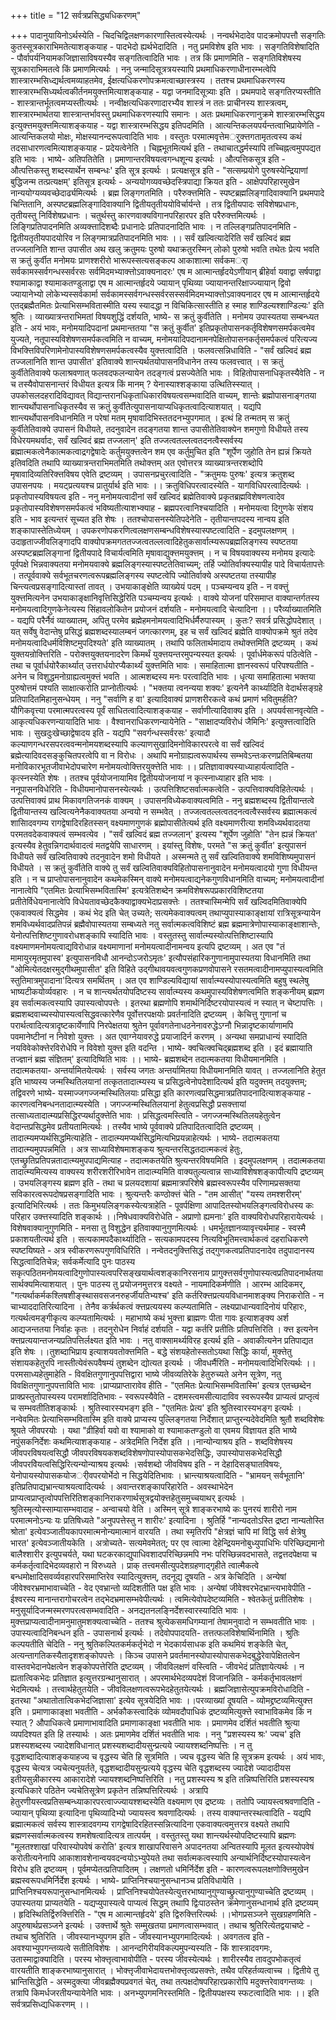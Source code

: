 +++
title = "12 सर्वत्रप्रसिद्ध्यधिकरणम्"

+++
पादानुयायिनोऽर्थस्येति - चिदचिद्विलक्षणकारणास्तित्वस्येत्यर्थः । नन्वर्थभेदादेव पादक्रमोपपत्तौ सङ्गतिः कुतस्सूत्रकाराभिमतेत्याशङ्कयाह - पादभेदो ह्यर्थभेदादिति । नतु प्रमविशेष इति भावः । सङ्गतिविशेषादिति - पौर्वापर्यनियामकजिज्ञासाविषयस्यैव सङ्गतित्वादिति भावः । तत्र किं प्रमाणमिति - सङ्गतिविशेषस्य सूत्रकाराभिमतत्वे किं प्रमाणमित्यर्थः । ननु जन्मादिसूत्रत्रयस्यापि प्रथमाधिकरणाधीनारम्भत्वेपि शास्त्रारम्भसिध्द्यर्थत्वमव्याहतमेव, ईक्षत्यधिकरणोपक्रमत्वाच्छास्त्रस्य । ततश्च प्रथमाधिकरणस्य शास्त्रारम्भसिध्यर्थत्वकीर्तनमयुक्त्तमित्याशङ्कयाह - यद्वा जनमादिसूत्र्याः इति । प्रथमपादे सङ्गतिरप्यस्तीति - शास्त्रान्तर्भूतत्वमप्यस्तीत्यर्थः । नन्वीक्षत्यधिकरणादारभ्यैव शास्त्रं न ततः प्राचीनस्य शास्त्रत्वम्, शास्त्रारम्भार्थतया शास्त्रान्तर्भावस्तु प्रथमाधिकरणस्यापि समानः । अतः प्रथमाधिकरणानुक्रमे शास्त्रारम्भसिद्धय इत्युक्त्तमयुक्त्तमित्याशङ्कयाह - यद्वा शास्त्रारम्भसिद्धय इतिपदमिति । आत्यन्तिकलयपर्यन्तत्वाभिप्रायेणेति - आत्यन्तिकलयो मोक्षः, मोक्षस्यानन्दरूपत्वादिति भावः । वस्तुतः परमात्मवृत्तेमर्ुक्त्तगतामृतत्वस्य कथं तदसाधारणत्वमित्याशङ्कयाह - प्रदेयत्वेनेति । चिह्नभूतमित्यर्थ इति - तथाचातद्धर्मस्यापि तच्चिह्नत्वमुपपद्यत इति भावः । भाष्ये- अतिपतितेति । प्रमाणान्तरविषयत्वगन्धशून्य इत्यर्थः । औत्पत्तिकसूत्र इति - औत्पत्तिकस्तु शब्दस्यार्थेन सम्बन्धः' इति सूत्र इत्यर्थः । प्रत्यक्षसूत्र इति - "सत्सम्प्रयोगे पुरुषस्येन्द्रियाणां बुद्धिजन्म तत्प्रत्यक्षम्' इतिसूत्र इत्यर्थः - अन्ययोगव्यवच्छेदस्त्रिपाद्या क्रियत इति - आक्षेपपरिहारमुखेन नान्ययोग्यव्यवच्छेदार्ढ्यमित्यर्थः । ब्रह्म लिङ्गगतमिति । परैरुक्त्तमिति - स्पष्टब्रह्मलिङ्गादिवाक्यानि प्रथमपादे चिन्तितानि, अस्पष्टब्रह्मलिङ्गादिवाक्यानि द्वितीयतृतीययोविर्चार्यन्ते । तत्र द्वितीयपादः सविशेषप्रधानः, तृतीयस्तु निर्विशेषप्रधानः । चतुर्थस्तु कारणवाक्यविगानपरिहारपर इति परैरुक्त्तमित्यर्थः । लिङ्गिप्रतिपादनमिति अव्यक्त्तादिशब्दैः प्रधानादेः प्रतिपादनादिति भावः । न तल्लिङ्गप्रतिपादनमिति - द्वितीयतृतीयपादयोरिव न लिङ्गमात्रप्रतिपादनमिति भावः ।। सर्वं खल्वित्यादेरिति सर्वं खल्विदं ब्रह्म तज्जलानिति शान्त उपासीत अथ खलु क्रतुमयः पुरुषो यथाक्रतुरस्मिन् लोको पुरुषो भवति तथेतः प्रेत्य भवति स क्रतुं कुर्वीत मनोमयः प्राणश्शरीरो भारूपस्सत्यसङ्कल्प आकाशात्मा सर्वकमर्ा सर्वकामस्सर्वगन्धस्सर्वरसः सर्वमिदमभ्याक्त्तोऽवाक्यनादरः' एष म आत्मान्तर्हृदयेऽणीयान् ब्रीहेर्वा यवाद्वा सर्षपाद्वा श्यामाकाद्वा श्यामाकतण्डुलाद्वा एष म आत्मान्तर्हृदये ज्यायान् पृथिव्या ज्यायानन्तरिक्षाज्ज्यायान् द्विवो ज्यायानेभ्यो लोकेभ्यस्सर्वकार्मा सर्वकामस्सर्वगन्धस्सर्वरसस्सर्वमिदमभ्याक्त्तोऽवाक्यनादर एष म आत्मान्तर्हृदये एतद्ब्रह्मैतमितः प्रेत्याभिसम्भवितास्मीति यस्य स्यादद्धा न विचिकित्सास्तीति ह स्माह शाण्डिल्यश्शाण्डिल्यः' इति श्रुतिः । व्याख्यात्रन्तराभिमतां विषयशुद्धिं दर्शयति, भाष्ये- स क्रतुं कुर्वीतेति । मनोमय उपास्यतया सम्बन्ध्यत इति - अयं भावः, मनोमयादिपदानां प्रथमान्ततया "स क्रतुं कुर्वीत' इतिप्रकृतोपासनकर्तृविशेषणसमर्पकत्वमेव युज्यते, नतूपास्यविशेषणसमर्पकत्वमिति न वाच्यम्, मनोमयादिपदानामनपेक्षितोपासनकर्तृसमर्पकत्वं परित्यज्य विभक्त्तिविपरिणामेनोपास्यविशेषणसमर्पकत्वस्यैव युक्त्तत्वादिति । फलवत्सन्निधाविति - "सर्वं खल्विदं ब्रह्म तज्जलानिति शान्त उपासीत' इतिवाक्ये शान्त्यर्थतयोपासनविधानेन तस्य फलवत्त्वात् । स क्रतुं कुर्वीतेतिवाक्ये फलाश्रवणात् फलवदफलन्यायेन तदङ्गत्वं प्रसज्येतेति भावः । विहितोपासनाधिकृतस्यैवेति - न च तस्यैवोपासनान्तरं विधीयत इत्यत्र किं मानम् ? येनास्याश्शङ्काया उत्थितिस्स्यात् । उपकोसलदहरादिविद्यावत् विद्यान्तरानधिकृताधिकारविषयत्वसम्भवादिति वाच्यम्, शान्तेः ब्रह्मोपासनाङ्गतया शान्त्यर्थोपासनाधिकृतस्यैव स क्रतुं कुर्वीतेत्युपासनायाप्यधिकृतत्वादित्याशयात् । यद्यपि शान्त्यर्थोपासनविधानमिति न परेषां मतम् मृषावादिभिस्ततदनभ्युपगमात् । इत्थं हि तन्मतम् स क्रतुं कुर्वीतेतिवाक्ये उपासनं विधीयते, तदनुवादेन तदङ्गतया शान्त उपासीतेतिवाक्येन शमगुणो विधीयते तस्य विधेरयमथर्वादः, सर्वं खल्विदं ब्रह्म तज्जलान्' इति तज्जत्वतल्लत्वतदनत्वैस्सर्वस्य ब्रह्मात्मकत्वेनैकात्मकत्वाद्रगद्वेषादेः कर्तुमयुक्त्तत्वेन शम एव कर्तुमुचित इति "शूर्पेण जुहोति तेन ह्यन्नं क्रियते इतिवदिति तथापि व्याख्यात्रन्तराभिमतमिति तथोक्त्तम् अत एवोत्तरत्र व्याख्यात्रन्तरशब्दोपि मृषावादिव्यतिरिक्त्तविषय एवेति द्रष्टव्यम् । उपासनप्रचुरत्वादिति - "क्रतुमयः पुरुषः' इत्यत्र क्रतुशब्द उपासनपयः । मयट्प्रत्ययश्च प्रातुर्यार्थ इति भावः ।। क्रतुविधिपरत्वादस्येति - यागविधिपरत्वादित्यर्थः । प्रकृतोपास्यविषयत्व इति - ननु मनोमयत्वादीनां सर्वं खल्विदं ब्रह्मेतिवाक्ये प्रकृतब्रह्मविशेषणत्वादेव प्रकृतोपास्यविशेषणसमर्पकत्वं भविष्यतीत्याशभ्क्याह - ब्रह्मपरत्वानिश्चयादिति । मनोमयत्वा दिगुणके संशय इति - भाव इत्यन्तरं सूच्यत इति शेषः । ततश्चोपासनस्येतिपदेनेति - तृतीयान्तपदस्य नान्वय इति शङ्कापास्तेतिध्येयम् । उपकरणोपकरणित्वलक्षणसम्बन्धविशेषस्यास्पष्टत्वादिति - इदमुपलक्षणम् । उदाहृताज्जीवलिङ्गादपि वाक्योपक्रमगततज्जत्वतल्लत्वादिहेतुकसार्वात्म्यरूपब्रह्मलिङ्गस्य स्पष्टतया अस्पष्टब्रह्मलिङ्गानां द्वितीयपादे विचार्यत्वमिति मृषावाद्युक्त्तमयुक्त्तम् । न च विषयवाक्यस्य मनोमय इत्यादेः पूर्वपक्षे भिन्नवाक्यतया मनोमयवाक्ये ब्रह्मलिङ्गस्यास्पष्टतेतिवाच्यम्; तर्हि ज्योतिर्वाक्यस्यापीह पादे विचार्यतापत्तेः । तत्पूर्ववाक्ये सर्वभूतचरणत्वरूपब्रह्मलिङ्गस्य स्पष्टत्वेपि ज्योतिर्वाक्ये अस्पष्टतया तस्यापीह चिन्त्यत्वप्रसङ्गादित्यास्तां तावत् । उभयाकाङ्क्षेति व्याख्येयं पदम् । पञ्चम्यन्वय इति - न वक्त्तुं युक्त्तमित्यनेन उभयाकाङ्क्षानिवृत्तिसिद्धेरिति पञ्चम्यन्वय इत्यर्थः । वाक्ये योजनां परिसमाप्त वाक्यान्तर्गतस्य मनोमयत्वादिगुणकेनेत्यस्य सिंहावलोकितेन प्रयोजनं दर्शयति - मनोमयत्वादि चेत्यादिना ।। परैर्व्याख्यातमिति - यद्यपि परैर्नैवं व्याख्यातम्, अपितु परमेव ब्रह्मेहमनोमयत्वादिभिर्धर्मैरुपास्यम् । कुतः? सवर्त्र प्रसिद्धोपदेशात् । यत् सर्वेषु वेदान्तेषु प्रसिद्धं ब्रह्मशब्दस्यालम्बनं जगत्कारणम्, इह च सर्वं खल्विदं ब्रह्मेति वाक्योपक्रमे श्रुतं तदेव मनोमयत्वादिधर्मविशिष्टमुपदिश्यते' इति व्याख्यातम् । तथापि फलितार्थमादाय तथोक्त्तमिति द्रष्टव्यम् । कथं युक्तयन्रोक्त्तिरिति - परोक्त्तयुक्तयनादरेण किमर्थं युक्त्तयन्तरमुपन्यस्यत इत्यर्थः । पूर्वार्धमेकरूपं पठित्वेति - तथा च पूर्वार्धयोरैकार्थ्यात् उत्तरार्धयोरप्यैकार्थ्यं युक्त्तमिति भावः । समाहितात्मा ज्ञानस्वरूपं परिपश्यतीति - अनेन च विशुद्धमनोग्राह्यत्वमुक्त्तं भवति । आत्मशब्दस्य मनः परत्वादिति भावः । धृत्या समाहितात्मा भक्तया पुरुषोत्तमं पश्यति साक्षात्करोति प्राप्नोतीत्यर्थः । "भक्तया त्वनन्यया शक्यः' इत्यनेनै कार्थ्यादिति वेदार्थसङ्ग्रहे प्रतिपादितमिहानुसन्धेयम् । ननु "सर्वाणि ह वा' इत्यादिवाक्यं प्राणशरीरकत्वे कथं प्रमाणं भवितुमर्हति? यौगिकवृत्त्या परमात्मपरत्वस्य पूर्वं साधितत्वादित्याशङ्कयाह - सर्वाणीत्यादिवाक्य इति । अपयर्वसानवृत्येति - आकृत्यधिकरणन्यायादिति भावः । वैश्वानराधिकरणन्यायेनेति - "साक्षादप्यविरोधं जैमिनिः' इत्युक्त्तत्वादिति भावः । सुखदुःखेच्छाद्वेषादय इति - यद्यपि "सवर्गन्धस्सर्वरसः' इत्यादौ कल्याणगन्धरसपरत्ववन्मनोमयशब्दस्यापि कल्याणसुखादिमनोविकारपरत्वे वा सर्वं खल्विदं ब्रह्मेत्यादिवदसङ्कुचितपरत्वेपि वा न विरोधः । अथापि मनोग्राह्यत्वरूपार्थस्य सम्भवेऽन्तःकरणप्रतिबिम्बतया मनोविकारभूतजीवाभेदोपचारेण मनोमयत्वोक्त्तिरयुक्त्तेति भावः ।। प्रतिज्ञावाक्यस्याध्याहार्यत्वादिति - कृत्स्नस्येति शेषः । ततश्च पूर्वयोजनायामिव द्वितीययोजनायां न कृत्स्नाध्याहार इति भावः । ननूपासनविधेरिति - विधीयमानोपासनस्येत्यर्थः । उत्पत्तिशिष्टसर्वात्मकत्वेति - उत्पत्तिवाक्यविहितेत्यर्थः । उत्पत्तिवाक्यं प्राथ मिकावगतिजनकं वाक्यम् । उपासनविध्येकवाक्यत्वमिति - ननु ब्रह्मशब्दस्य द्वितीयान्तत्वे द्वितीयान्तस्य खल्वित्यनेनैकवाक्यतया अन्वयो न सम्भवेत् । तज्जत्वतल्लत्वतदनत्वत्वैस्सर्वस्य ब्रह्मात्मकत्वं शासिादवगम्य रागद्वेषादिरहितस्सन् वक्ष्यमाणगुणकं ब्रह्मोपासीतेत्यर्थ इति वक्ष्यमाणरीत्या शमविध्यर्थवादतया परमतवदेकवाक्यत्वं सम्भवत्येव । "सर्वं खल्विदं ब्रह्म तज्जलान्' इत्यस्य "शूर्पेण जुहोति' "तेन ह्यन्नं क्रियत' इत्यस्यैव हेतुवन्निगदार्थवादत्वं मतद्वयेपि साधारणम् । इयांस्तु विशेषः, परमते "स क्रतुं कुर्वीत' इत्युपासनं विधीयते सर्वं खल्वितिवाक्ये तदनुवादेन शमो विधीयते । अस्मन्मते तु सर्वं खल्वितिवाक्ये शमविशिष्यमुपासनं विधीयते । स क्रतुं कुर्वीतेति वाक्ये तु सर्वं खल्वितिवाक्यविहितोपासनानुवादेन मनोमयत्वादयो गुणा विधीयन्त इति । न च प्राप्तोपासनानुवादेन कथमेकस्मिन् वाक्ये मनोमयत्वाद्यनेकगुणविधानमिति वाच्यम्; मनोमयत्वादीनां नानात्वेपि "एतमितः प्रेत्याभिसम्भवितास्मि' इत्यत्रेतिशब्देन क्रमविशेषरूपप्रकारविशिष्टतया प्रतीतेर्विधेयनानात्वेपि विधेयतावच्छेदकैक्याद्वाक्यभेदाप्रसक्त्तेः । ततश्चास्मिन्मेपि सर्वं खल्विदमितिवाक्येपि एकवाक्यत्वं सिद्धमेव । कथं भेद इति चेत् उच्यते; सत्यमेकवाक्यत्वम् तथाप्युपास्याकाङ्क्षायां रात्रिसूत्रन्यायेन शमविध्यर्थवादप्रतिपन्नं ब्रह्मैवोपास्यतया सम्बध्यते नतु सर्वात्मकत्वविशिष्टं ब्रह्म ब्रह्ममात्रेणोपास्याकाङ्क्षाशान्तेः, येनोत्पत्तिशिष्टगुणावरोधशङ्कापि स्यादिति भावः । वस्तुतस्तु सार्वात्म्यस्योत्पत्तिशिष्टास्यापि वक्ष्यमाणमनोमयत्वाद्यविरोधान्न वक्ष्यमाणानां मनोमयत्वादीनामन्वय इत्यपि द्रष्टव्यम् । अत एव "तं मामायुरमृतमुपास्व' इत्युपासनविधौ आनन्दोऽजरोऽमृतः' इत्यौपसंहारिकगुणानामुपास्यतया विधानमिति तथा "ओमित्येतदक्षरमुद्गीथमुपासीत' इति विहिते उद्गीथावयवत्वगुणकप्रणवोपासने रसतमत्वादीनामप्युपास्यत्वमिति स्तुतिमात्रमुपादाना'दित्यत्र समर्थितम् । अत एव शाण्डिल्यविद्यायां सार्वात्म्यस्योपास्यत्वमिति बहुषु स्थलेषु भाष्यटीकयोर्व्यवहारः । न च शान्त्यर्थतयोपदिष्टस्य सार्वात्म्यस्य कथमुपास्यविशेषणत्वमिति शङ्कनीयम् ब्रह्मण इव सर्वात्मकत्वस्यापि उपास्यत्वोपपत्तेः । इतरथा ब्रह्मणोपि शमार्थनिर्दिष्टरयोपास्यत्वं न स्यात् न चेष्टापत्तिः । ब्रह्मशब्दवाच्यस्योपास्यत्वसिद्धवत्कारेणैव पूर्वोत्तरपक्षयोः प्रवर्तनादिति द्रष्टव्यम् । केचित्तु गुणानां च परार्थत्वादित्यत्रादृष्टकार्येणापि निरपेक्षतया श्रुतेन पूर्वावगतेनाधठनेनावरुद्धेऽग्नौ भिन्नादृष्टकार्याणामपि पवमानेष्टीनां न निवेशो युक्त्तः । अत एवाग्नेयावरुद्धे प्रयाजादिर्न करणम् । अन्यथा समप्राधान्यं स्यादिति नयविवेकोक्त्तेरविरोधेपि न विवेशो युक्त्त इति वदन्ति । भाष्ये- क्वचित्क्वचिद्ब्रह्मशब्द इति । इदं ब्रह्मायाति तज्ज्ञानं ब्रह्म संज्ञितम्' इत्यादिष्विति भावः ।। भाष्ये- ब्रह्मशब्देन तदात्मकतया विधीयमानमिति । तदात्मकतया- अन्तर्यामितयेत्यर्थः । सर्वस्य जगतः अन्तर्यामितया विधीयमानमिति यावत् । तज्जलानिति हेतुत इति भाष्यस्य जन्मस्थितिलयानां तत्कृततादात्म्यस्य च प्रसिद्धत्वेनोपदेशादित्यर्थ इति यदुक्त्तम् तदयुक्त्तम्; तद्विवरणे भाष्ये- यस्माज्जगज्जन्मस्थितिलयाः प्रसिद्धा इति कारणत्वप्रसिद्धमात्रप्रतिपादनादित्याशङ्कयाह - कारणत्वनिबन्धनतादात्म्यस्येति । जगज्जन्मस्थितिलयानां हेतुत्वप्रसिद्धौ प्रसक्त्तायां तत्साध्यतादात्म्यप्रसिद्धिरप्यर्थादुक्त्तेति भावः । प्रसिद्धत्वमस्त्विति - जगज्जन्मस्थितिलयहेतुत्वेन वेदान्तप्रसिद्धमेव प्रतीयतामित्यर्थः । तस्यैव भाष्ये पूर्ववाक्ये प्रतिपादितत्वादिति द्रष्टव्यम् । तादात्म्यमप्यर्थसिद्धमित्याहेति - तादात्म्यमप्यर्थसिद्धमित्यभिप्रयन्नाहेत्यर्थः । भाष्ये- तदात्मकतया तादात्म्यमुपपन्नमिति । अत्र साध्याविशेषमाशङ्कय श्रुत्यन्तरसिद्धतदात्मकत्वं हेतुः, एतच्छ्रुतिप्रतिपन्नतादात्म्यमुपपाद्यमित्याह - तदात्मकतयेति श्रुत्यन्तरविषयमिति । इदमुपलक्षणम् । तदात्मकतया तादात्म्यमित्यस्य वाक्यस्य शरीरशरीरिभावेन तादात्म्यमिति वाक्यतुल्यत्वान्न साध्याविशेषशङ्कापीत्यपि द्रष्टव्यम् । उभयलिङ्गस्य ब्रह्मण इति - तथा च प्रलयदशायां ब्रह्ममात्रपरिशेषे ब्रह्मस्वरूपस्यैव परिणामप्रसक्तया सविकारत्वरूपदोषप्रसङ्गादिति भावः । श्रुत्यन्तरैः कण्ठोक्त्तं चेति - "तम आसीत्' "यस्य तमश्शरीरम्' इत्यादिभिरित्यर्थः । ततः किमुभयलिङ्गकस्येत्यत्राहेति - पूवर्पक्षिणा आपादितस्योभयलिङ्गत्वविरोधस्य कः परिहार उक्त्तस्यादिति शङ्कार्थः ।।निषेधवाक्यविरोधेति - अप्राणो ह्यमनाः' इति वाक्यविरोधपरिहारायेत्यर्थः । विशेषवाक्यानुगुणमिति - मनसा तु विशुद्धेन इतिवाक्यानुगुणमित्यर्थः । धमर्भूतज्ञानव्यावृत्त्यर्थमाह - स्वस्मै प्रकाशयतीत्यर्थ इति । सत्यकामपदैकार्थ्यादिति - सत्यकामपदस्य नित्यविभूतिमत्त्वार्थकत्वं दहराधिकरणे स्पष्टयिष्यते - अत्र स्वीकरणरूपगुणविधिरिति । नन्वेतदनुक्त्तिसिद्धं तद्गुणकत्वप्रतिपादनादेव तदुपादानस्य सिद्धत्वादितिचेन्न; सर्वकर्मेत्यादि पुनः पाठस्य सकृत्पठितमनोमयत्वादिगुणोपास्यत्वपरिसङ्खयार्थत्वशङ्कानिरसनाय प्रागुक्त्तसर्वगुणोपास्यत्वप्रतिपादनार्थतया सार्थक्यमित्याशयात् । पुनः पाठस्य तु प्रयोजनमुत्तरत्र वक्ष्यते - नायमादिकर्मणीति । आरम्भ आदिकमर्, "गत्यर्थाकर्मकश्लिषशीङ्स्थासवसजनरुहर्जीयतिभ्यश्च' इति कर्तरिक्त्तप्रत्ययविधानमाशङ्क्य निराकरोति - न चाभ्याददातिरित्यादिना । तेनैव कर्त्रर्थकत्वं क्त्तप्रत्ययस्य कल्प्यतामिति - लक्ष्यप्राधान्यवादिनोयं परिहारः, गत्यर्थत्वमङ्गीकृत्य कल्प्यतामित्यर्थः । महाभाष्ये कथं भुक्त्ता ब्राह्मणः पीता गावः इत्याशङ्क्य अर्श आद्यजन्ततया निर्वाहः कृतः । तदनुरोधेन निर्वाहं दर्शयति - यद्वा कर्तरि प्रतीतिः प्रतिपत्तिरिति । क्त्त इत्यनेन क्त्तप्रत्ययान्तजन्यप्रतिपत्तिर्लक्ष्यत इति भावः । नतु वाक्सामर्थ्यविरह इत्यर्थ इति - अवाकीत्यनेन प्रतिपाद्यत इति शेषः ।।तुशब्दाभिप्राय इत्याशयवतोक्त्तमिति - बद्धे संशयहेतोस्सतोऽयथा सिद्धिः कार्या, मुक्त्तेतु संशायकहेतुरपि नास्तीत्येवंरूपवैषम्यं तुशब्देन द्योत्यत इत्यर्थः । जीवधर्मैरिति - मनोमयत्वादिभिरित्यर्थः ।। परमसाध्यहेतुमाहेति - विवक्षितगुणानुपपत्तिद्वारा भाष्ये जीवव्यतिरेके हेतुरुच्यते अनेन सूत्रेण, नतु विवक्षितगुणानुपपत्ताविति भावः ।प्राप्यप्राप्तारावेव हीति - "एतमितः प्रेत्याभिसम्भवितास्मि' इत्यत्र एतच्छब्देन प्राक्प्रस्तुतोपास्यस्य परामर्शादितिभावः - स्वरूपस्यैवेति - दशमस्त्वमसीत्यादाविव स्वरूपस्यैव प्राप्यत्वं प्राप्तृत्वं च सम्भवतीतिशङ्कार्थः । श्रुतिस्वारस्यभङ्ग इति - "एतमितः प्रेत्य' इति श्रुतिस्वारस्यभङ्ग इत्यर्थः । नन्वेवमितः प्रेत्याभिसम्भवितास्मि इति वाक्ये प्राप्यस्य पुल्लिङ्गतया निर्देशात् प्राप्तुरन्यदेवेदमिति श्रुतौ शब्दविशेषः श्रूयते जीवपरयोः । यथा "व्रीहिर्वा यवो वा श्यामाको वा श्यामाकतण्डुलो वा एवमय विज्ञायत इति भाष्ये नपुंसकनिर्देशः कथमित्याशङ्कयाह - अत्रेदमिति निर्देश इति ।।नान्योन्याश्रय इति - शब्दविशेषस्य जीवपरविषयत्वसिद्धौ जीवपरविषयकशब्दविशेषणोपास्योपासकभेदसिद्धिः, उपास्योपासकभेदसिद्धौ जीवपरविेयत्वसिद्धिरित्यन्योन्याश्रय इत्यर्थः ।सर्वशब्दो जीवविषय इति - न देहादिसङ्घातविषयः, येनोपायस्योपासकयोजर्ीवपरयोर्भेदो न सिद्धयेदितिभावः । भ्रान्त्याश्रयत्वादिति - "भ्रामयन् सर्वभूतानि' इतिप्रतिपाद्यभ्रान्त्याश्रयत्वादित्यर्थः । अवान्तरशङ्कापरिहारेति - अवस्थाभेदेन प्राप्यत्वप्राप्तृत्वोपपत्तिरितिशङ्कानिराकरणार्थसूत्रद्वयोक्त्तहेतुसमुच्चयाथर् इत्यर्थः । श्रुतिस्मृत्योस्साम्यासम्भवादाह - अन्वाचयो वेति । अस्मिन् सूत्रे शाङ्करभाष्ये कः पुनरयं शारीरो नाम परमात्मनोऽन्यः यः प्रतिषिध्यते "अनुपपत्तेस्तु न शारीरः' इत्यादिना । श्रुतिर्हि "नान्यदतोऽस्ति द्रष्टा नान्यतोस्ति श्रोता' इत्येवञ्जातीयकापरमात्मनोन्यमात्मानं वारयति । तथा स्मृतिरपि "क्षेत्रज्ञं चापि मां विद्धि सर्व क्षेत्रेषु भारत' इत्येवञ्जातीयकेति । अत्रोच्यते- सत्यमेवमेतत्; पर एव त्वात्मा देहेन्द्रियमनोबुध्युपाधिभिः परिच्छिद्यमानो बालैश्शारीर इत्युपचर्यते, यथा घटकरकाद्युपाधिवशादपरिच्छिन्नमपि नभः परिच्छिन्नवदभासते, तद्वत्तदपेक्षया च कर्मकर्तृत्वादिभेदव्यवहारो न विरुध्यते । प्राक् तत्त्वमसीत्युपदेशग्रहणाद्गृहीते त्वात्मैकत्वे बन्धमोक्षादिसवर्व्यवहारपरिसमाप्तिरेव स्यादित्युक्त्तम्, तदनूद्य दूषयति - अत्र केचिदिति । अन्येषां जीवेश्वरभ्रमाभावाच्चेति - वेद एवभ्रान्तो व्यदिशतीति पक्ष इति भावः । अन्येषां जीवेश्वरभेदभ्रान्त्यभावेपीति - ईश्वरस्य मानान्तरागोचरत्वेन तद्भेदभ्रमासम्भवेपीत्यर्थः । त्वमित्येवोपदेष्टव्यमिति - श्वेतकेतुं प्रतीतिशेषः । मनुसूर्यादिजन्मस्मरणपरत्वसम्भवादिति - अनद्यतनलङ्निर्देशस्वारस्यादिति भावः । मुक्त्तप्राप्यत्वादीनामनुमातुमशक्यत्वाच्चेति - ततश्च श्रुत्येकसमधिगम्यानां तेषामनुवादो न सम्भवतीति भावः । उपास्यत्वादिनिबन्धन इति - उपासनार्थ इत्यर्थः । तदेवोपपादयति- तत्तत्फलविशेषार्थिनामिति । श्रुतिः कल्पयतीति चेदिति - ननु श्रुतिकल्पितकर्मकर्तृभेदो न भेदकार्यसाधक इति कथमियं शङ्केति चेत्, अत्यन्तागतिकस्यैतादृशशङ्कोपपत्तेः । किञ्च उपासने प्रवर्तमानस्योपास्योपासकभेदबुद्धेरेवापेक्षितत्वेन वास्तवभेदानपेक्षत्वेन शङ्कोपपत्तेरिति द्रष्टव्यम् । जीवविलक्षणं वस्त्विति - जीवभेदं प्रतिज्ञायेत्यर्थः । न ह्यतात्विकभेदः प्रतिज्ञात इत्युत्तरग्रन्थानुसारात् । अपरमार्थभेदव्यपदेशं विजानन्निति - कर्मकर्तृभावलक्षणं भेदमित्यर्थः । तत्त्वार्थहेतुतयेति - जीवविलक्षणत्वरूपभेदहेतुतयेत्यर्थः । ब्रह्मजिज्ञासेत्युपक्रमविरोधादिति - इतरथा "अथातोतात्विकभेदजिज्ञासा' इत्येव सूत्रयेदिति भावः ।।परव्याख्यां दूषयति - व्योमद्द्रष्टव्यमित्युक्त्त इति । प्रमाणाकाङ्क्षा भवतीति - अर्भकौकस्त्वादिकं व्योमवदौपाधिकं द्रष्टव्यमित्युक्त्ते स्वाभाविकमेव किं न स्यात् ? औपाधिकत्वे प्रमाणाभावादिति प्रमाणाकाङ्क्षा भवतीति भावः । प्रमाणमेव दर्शितं भवतीति श्रुत्या व्यपदिश्यत इति हि तस्यार्थः । अतः प्रमाणमेव दर्शितं भवतीति भावः । ननु "प्रशस्यस्य श्रः' ज्यच' इति प्रशस्यशब्दस्य ज्यादेशविधानात् प्रशस्यशब्दादीयसुन्प्रत्यये ज्यायश्शब्दनिष्पत्तिः । न तु वृद्धशब्दादित्याशङ्कयाहज्य च वृद्धस्य चेति हि सूत्रमिति । ज्यच वृद्धस्य चेति हि सूत्रक्रम इत्यर्थः । अयं भावः, वृद्धस्य चेत्यत्र ज्यचेत्यनुयर्तते, वृद्धशब्दादीयसुन्प्रत्यये वृद्धस्य चेति वृद्धशब्दस्य ज्यादेशे ज्यादादीयस इतीयसुन्नीकारस्य आकारादेशे ज्यायश्शब्दनिष्पत्तिरिति । नतु प्रशस्यस्य श्र इति तन्निष्पत्तिरिति प्रशस्यस्यश्र इत्यधिकारे पठितेन ज्यचेतिसूत्रेण प्रकृतेन तन्निष्पत्तिरित्यर्थः । अत्रापि हेतुरणीयस्त्वप्रतिसम्बन्ध्याकारपरत्वाज्ज्यायश्शब्दस्येति वक्ष्यमाण एव द्रष्टव्यः । ततोपि ज्यायस्त्वश्रवणादिति - ज्यायान् पृथिव्या इत्यादिना पृथिव्यादिभ्यो ज्यायस्त्व श्रवणादित्यर्थः । तस्य वाक्यान्तरस्थत्वादिति - यद्यपि ब्रह्मात्मकत्वं सर्वस्य शास्त्रादवगम्य रागद्वेषादिरहितस्सन्नित्यादिना एकवाक्यत्वमुत्तरत्र वक्ष्यते तथापि ब्रह्मणस्सर्वात्मकत्वस्य शमशेषत्वादित्यत्र तात्पर्यम् । वस्तुतस्तु यथा शान्त्यर्थस्योपदिष्टस्यापि ब्रह्मणः "मूलतश्शाखां परिवास्योपवेषं करोति' इत्यत्र शाखापरिवासने अपादनतया अन्वितस्यापि मूलत इत्यस्योपवेषं करोतीत्यनेनापि आकाशावशेनान्वयवदन्वयोऽभ्युपेयते तथा सर्वात्मकत्वस्यापि अन्यार्थनिर्दिष्टस्योपास्यत्वेन विरोध इति द्रष्टव्यम् । पूर्वमप्येतत्प्रतिपादितम् । लक्षणतो धमिर्निर्देश इति - कारणत्वरूपलक्षणोक्त्तिमुखेन ब्रह्मस्वरूपधमिर्निर्देश इत्यर्थः । भाष्ये- प्राप्तिनिश्चयानुसन्धानञ्च प्रतिविधायेति । प्राप्तिनिश्चयरूपानुसन्धानमित्यर्थः । प्राप्तिनिश्चयोपेतस्येत्युत्तरभाष्यानुगुण्याच्छ्रुत्यानुगुण्याच्चेति द्रष्टव्यम् । उपास्यतया प्राप्यतयेति - यद्यप्युपास्यत्वे पाप्यत्वं सिद्धम् तथापि द्विःपाठस्तेन क्रमेणानुसन्धानार्थ इति द्रष्टव्यम् । हृदिस्थितिर्द्विरुक्त्तिरिति - "एष म आत्मान्तर्हृदये' इति द्विरुक्त्तिरित्यर्थः ।।भोगप्रसञ्जने सुखग्रहणमिति - अपुरुषार्थप्रसञ्जने इत्यर्थः । उक्त्तार्थे श्रुतेः सम्मुखतया प्रमाणत्वासम्भवात् । तथाच श्रुतिरित्येतद्वयाचष्टे - तथाच श्रुतिरिति । जीवस्यानभ्युपगम इति - जीवस्यानभ्युपगमादित्यर्थः । अवगतत्व इति - अवश्याभ्युपगन्तव्यत्वे सतीतिविशेषः । आनन्दगिरीयविकल्पमुपन्यस्यति - किं शास्त्रादवगमः, उतास्माद्वाक्यादिति । परस्य भोक्त्तृत्वाभावोपीति - परस्य जीवस्येत्यर्थः । शारीरस्यैव तावदुपभोकतृत्वं वारयतीति शाङ्करभाष्यानुसारात् । भोक्त्तृजीवाभेदायत्तभोक्त्तृत्वप्रसक्त्तेः, तथैव परिहर्तव्यत्वाच्च । द्वितीये तु भ्रान्तिसिद्धेति - अस्मदुक्त्या जीवब्रह्मैक्यप्रवगतं चेत्, तथा तत्पक्षदोषपरिहारप्रकारोपि मदुक्त्तरेवावगन्तव्यः । तत्रापि किमर्धजरतीयन्यायेनेति भावः । अनभ्युपगमनिरस्तमिति - द्वितीयपक्षस्य स्फटत्वादिति भावः ।। इति सर्वत्रप्रसिध्द्यधिकरणम् ।।